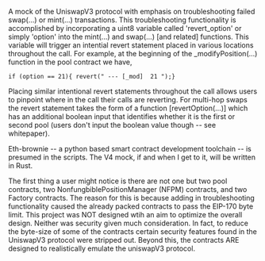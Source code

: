 A mock of the UniswapV3 protocol with emphasis on troubleshooting failed swap(...) or mint(...) transactions. This troubleshooting functionality is accomplished by incorporating a uint8 variable called 'revert_option' or simply 'option' into the mint(...) and swap(...) [and related] functions. This variable will trigger an intential revert statement placed in various locations throughout the call. For example, at the beginning of the _modifyPosition(...) function in the pool contract we have,

    if (option == 21){ revert(" --- [_mod]  21 ");}

Placing similar intentional revert statements throughout the call allows users to pinpoint where in the call their calls are reverting. For multi-hop swaps the revert statement takes the form of a function [revertOption(...)] which has an additional boolean input that identifies whether it is the first or second pool (users don't input the boolean value though -- see whitepaper). 

Eth-brownie -- a python based  smart contract development toolchain -- is presumed in the scripts. The V4 mock, if and when I get to it, will be written in Rust.

The first thing a user might notice is there are not one but two pool contracts, two NonfungbiblePositionManager (NFPM) contracts, and two Factory contracts. The reason for this is because adding in troubleshooting functionality caused the already packed contracts to pass the EIP-170 byte limit. This project was NOT designed wtih an aim to optimize the overall design. Neither was security given much consideration. In fact, to reduce the byte-size of some of the contracts certain security features found in the UniswapV3 protocol were stripped out. Beyond this, the contracts ARE designed to realistically emulate the uniswapV3 protocol. 
